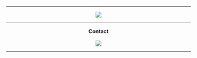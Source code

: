                                                             
-----
<p align = "center">
<img src="https://cdn.discordapp.com/attachments/860200259124461568/860958719445303316/Trigun-trigun-40398288-500-300.gif">
</p>
 
-----
<p align = "center"><strong>Contact<strong><br><br>
<img src="https://discord.c99.nl/widget/theme-2/456142146299494402.png">
</p>
 
----- 
